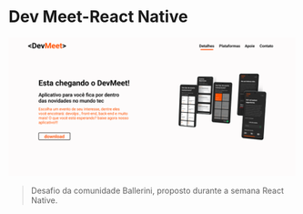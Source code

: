 # Dev Meet-React Native

<img src="https://github.com/Gu-Parlandim/devMeet-ReactNative/blob/main/src/assets/images/Screenshot%20(177).png" alt="exemplo imagem">

> Desafio da comunidade Ballerini, proposto  durante a semana React Native.

